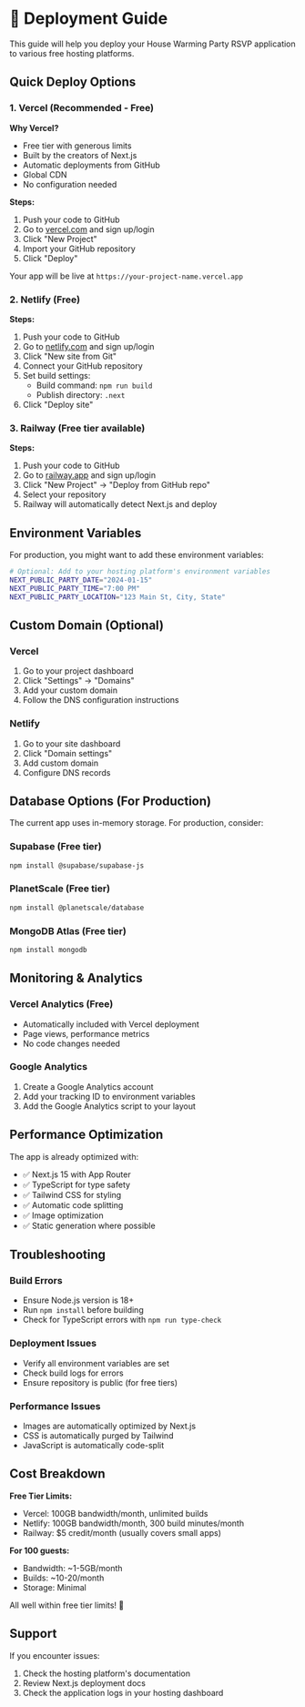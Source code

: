 # 🚀 Deployment Guide

This guide will help you deploy your House Warming Party RSVP application to various free hosting platforms.

## Quick Deploy Options

### 1. Vercel (Recommended - Free)

**Why Vercel?**

- Free tier with generous limits
- Built by the creators of Next.js
- Automatic deployments from GitHub
- Global CDN
- No configuration needed

**Steps:**

1. Push your code to GitHub
2. Go to [vercel.com](https://vercel.com) and sign up/login
3. Click "New Project"
4. Import your GitHub repository
5. Click "Deploy"

Your app will be live at `https://your-project-name.vercel.app`

### 2. Netlify (Free)

**Steps:**

1. Push your code to GitHub
2. Go to [netlify.com](https://netlify.com) and sign up/login
3. Click "New site from Git"
4. Connect your GitHub repository
5. Set build settings:
   - Build command: `npm run build`
   - Publish directory: `.next`
6. Click "Deploy site"

### 3. Railway (Free tier available)

**Steps:**

1. Push your code to GitHub
2. Go to [railway.app](https://railway.app) and sign up/login
3. Click "New Project" → "Deploy from GitHub repo"
4. Select your repository
5. Railway will automatically detect Next.js and deploy

## Environment Variables

For production, you might want to add these environment variables:

```bash
# Optional: Add to your hosting platform's environment variables
NEXT_PUBLIC_PARTY_DATE="2024-01-15"
NEXT_PUBLIC_PARTY_TIME="7:00 PM"
NEXT_PUBLIC_PARTY_LOCATION="123 Main St, City, State"
```

## Custom Domain (Optional)

### Vercel

1. Go to your project dashboard
2. Click "Settings" → "Domains"
3. Add your custom domain
4. Follow the DNS configuration instructions

### Netlify

1. Go to your site dashboard
2. Click "Domain settings"
3. Add custom domain
4. Configure DNS records

## Database Options (For Production)

The current app uses in-memory storage. For production, consider:

### Supabase (Free tier)

```bash
npm install @supabase/supabase-js
```

### PlanetScale (Free tier)

```bash
npm install @planetscale/database
```

### MongoDB Atlas (Free tier)

```bash
npm install mongodb
```

## Monitoring & Analytics

### Vercel Analytics (Free)

- Automatically included with Vercel deployment
- Page views, performance metrics
- No code changes needed

### Google Analytics

1. Create a Google Analytics account
2. Add your tracking ID to environment variables
3. Add the Google Analytics script to your layout

## Performance Optimization

The app is already optimized with:

- ✅ Next.js 15 with App Router
- ✅ TypeScript for type safety
- ✅ Tailwind CSS for styling
- ✅ Automatic code splitting
- ✅ Image optimization
- ✅ Static generation where possible

## Troubleshooting

### Build Errors

- Ensure Node.js version is 18+
- Run `npm install` before building
- Check for TypeScript errors with `npm run type-check`

### Deployment Issues

- Verify all environment variables are set
- Check build logs for errors
- Ensure repository is public (for free tiers)

### Performance Issues

- Images are automatically optimized by Next.js
- CSS is automatically purged by Tailwind
- JavaScript is automatically code-split

## Cost Breakdown

**Free Tier Limits:**

- Vercel: 100GB bandwidth/month, unlimited builds
- Netlify: 100GB bandwidth/month, 300 build minutes/month
- Railway: $5 credit/month (usually covers small apps)

**For 100 guests:**

- Bandwidth: ~1-5GB/month
- Builds: ~10-20/month
- Storage: Minimal

All well within free tier limits! 🎉

## Support

If you encounter issues:

1. Check the hosting platform's documentation
2. Review Next.js deployment docs
3. Check the application logs in your hosting dashboard
